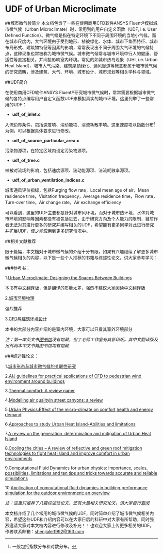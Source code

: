 # UDF of Urban Microclimate
##城市微气候简介
本文档包含了一些在使用商用CFD软件ANSYS Fluent®模拟城市微气候（Urban Microclimate）时，常用到的用户自定义函数（UDF, i.e. User Defined Function）。微气候是指在特定环境下不同于周围环境的当地小气候。而在城市尺度内，大气环境由于受到地形、植被绿化、水体、城市下垫面特征、城市布局形式、建筑物特征等因素的影响，常常表现出不同于周围大气环境的气候特点，这种现象也常被称为城市微气候。城市微气候常与城市环境中行人的健康、舒适性等直接相关，并间接影响室内环境。常见的如城市热岛现象（UHI, i.e. Urban Heat Island）、城市大气污染、建筑屋顶绿化、通风廊道等概念都属于城市微气候的研究范畴，涉及建筑、大气、环境、城市设计、城市规划等相关学科与领域。

##UDF简介

在使用商用CFD软件ANSYS Fluent®研究城市微气候时，常常需要根据城市微气候的各特点编写用户自定义函数UDF来模拟真实的城市环境，这里列举了一些常用的UDF：

- **udf_of_inlet.c**

入流边界条件，包括速度项、湍动能项、湍流耗散率项。这里速度项以指数分布[^footnote]为例，可以根据具体要求进行修改。

- **udf_of_source_particular_area.c**

污染物源项，在特定区域内设定污染物源项。

- **udf_of_tree.c**

植被对流场的影响，包括速度源项、湍动能源项、湍流耗散率源项。

- **udf_of_urban_ventilation_indices.c**

城市通风评价指标，包括Purging flow rate，Local mean age of air，Mean residence time，Visitation frequency，Average residence time，Flow rate，Turn-over time，Air change rate，Air exchange efficiency

可以看到，这里的UDF主要都是针对城市风环境，而对于城市热环境、水体对城市环境的影响等因素都没有被包括进去，由于研究方向及个人能力的限制，目前作者无法对其进行更多的研究并编写相关的UDF，希望能有更多同学对此进行研究并扩展UDF，使之能应用到更多研究情况中。

##相关文献推荐

限于篇幅，本文档对于城市微气候的介绍十分有限，如果有兴趣继续了解更多城市微气候相关的内容，以下是一些个人推荐的书籍与综述性论文，供大家参考学习：
  
###参考书：

1.[Urban Microclimate: Designing the Spaces Between Buildings](https://www.amazon.cn/Urban-Microclimate-Designing-the-Spaces-Between-Buildings-Erell-Evyatar/dp/B008FYSNL6/ref=sr_1_1?ie=UTF8&qid=1478336175&sr=8-1&keywords=Urban+Microclimate%3A+Designing+the+Spaces+Between+Buildings)

本书有[中文翻译版](https://www.amazon.cn/%E5%9F%8E%E5%B8%82%E5%B0%8F%E6%B0%94%E5%80%99-%E5%BB%BA%E7%AD%91%E4%B9%8B%E9%97%B4%E7%9A%84%E7%A9%BA%E9%97%B4%E8%AE%BE%E8%AE%A1-%E5%9F%83%E7%BB%B4%E7%89%B9%C2%B7%E5%9F%83%E9%9B%B7%E5%B0%94/dp/B00JL2FMZQ/ref=sr_1_3?ie=UTF8&qid=1478336175&sr=8-3&keywords=Urban+Microclimate%3A+Designing+the+Spaces+Between+Buildings)，但是翻译的质量太差，强烈不建议大家阅读中文翻译版

2.[城市环境物理](https://www.amazon.cn/%E5%9F%8E%E5%B8%82%E7%8E%AF%E5%A2%83%E7%89%A9%E7%90%86-%E5%88%98%E5%8A%A0%E5%B9%B3/dp/B004X8RC6A/ref=sr_1_1?ie=UTF8&qid=1478336099&sr=8-1&keywords=%E5%9F%8E%E5%B8%82%E7%8E%AF%E5%A2%83%E7%89%A9%E7%90%86)

强烈推荐

3.[CFD与建筑环境设计](https://www.amazon.cn/CFD%E4%B8%8E%E5%BB%BA%E7%AD%91%E7%8E%AF%E5%A2%83%E8%AE%BE%E8%AE%A1-%E6%9D%91%E4%B8%8A%E5%91%A8%E4%B8%89/dp/B0012782NW/ref=sr_1_1?ie=UTF8&qid=1478336169&sr=8-1&keywords=CFD%E4%B8%8E%E5%BB%BA%E7%AD%91%E7%8E%AF%E5%A2%83%E8%AE%BE%E8%AE%A1)

本书的大部分内容介绍的是室内环境，大家可以只看其室外环境部分

*注：第一本英文书[图书馆](http://lib.nju.edu.cn/html/index.html)没有馆藏，但丁老师工作室有其影印版。其中文翻译版及另外两本中文书籍图书馆均有馆藏*

###综述性论文：

1.[城市形态与城市微气候的关联性研究](http://www.cnki.net/KCMS/detail/detail.aspx?QueryID=3&CurRec=1&recid=&filename=JZXB201207005&dbname=CJFD2012&dbcode=CJFQ&pr=&urlid=&yx=&uid=WEEvREcwSlJHSldRa1FhcEE0L01SOC9Bb2NIa3FuWWNUc3RjVndKTjBhaz0=$9A4hF_YAuvQ5obgVAqNKPCYcEjKensW4ggI8Fm4gTkoUKaID8j8gFw!!&v=MzE3NDc0SDlQTXFJOUZZWVI4ZVgxTHV4WVM3RGgxVDNxVHJXTTFGckNVUkx5ZVp1WnFGeTdrVWJ2TUx6ZlRiTEc=)

2.[AIJ guidelines for practical applications of CFD to pedestrian wind environment around buildings](http://www.sciencedirect.com/science/article/pii/S0167610508000445)

3.[Thermal comfort: A review paper](http://www.sciencedirect.com/science/article/pii/S1364032110002200)

4.[Modelling air qualityin street canyons: a review](http://www.sciencedirect.com/science/article/pii/S1352231002008579)

5.[Urban Physics:Effect of the micro-climate on comfort,health and energy demand](http://www.sciencedirect.com/science/article/pii/S2095263512000301)

6.[Approaches to study Urban Heat Island-Abilities and limitations](http://www.sciencedirect.com/science/article/pii/S0360132310001083)

7.[A review on the generation, determination and mitigation of Urban Heat Island](http://www.sciencedirect.com/science/article/pii/S1001074208600194)

8.[Cooling the cities – A review of reflective and green roof mitigation technologies to fight heat island and improve comfort in urban environments](http://www.sciencedirect.com/science/article/pii/S0038092X12002447)

9.[Computational Fluid Dynamics for urban physics: Importance, scales, possibilities, limitations and ten tips and tricks towards accurate and reliable simulations](http://www.sciencedirect.com/science/article/pii/S0360132315000724)

10.[Application of computational fluid dynamics in building performance simulation for the outdoor environment: an overview](http://china.tandfonline.com/doi/abs/10.1080/19401493.2010.513740)

 *注：这里只推荐了几篇综述性论文，还有大量相关研究论文，请大家自行[查阅](http://www.sciencedirect.com/)*

本文档介绍了几个常用的城市微气候的UDF，同时简单介绍了城市微气候相关内容，希望这些UDF和介绍内容可以在大家日后的科研中对大家有所帮助，同时强烈邀请大家对本文档内容进行修改及补充！！也欢迎大家上传更多相关的UDF。作者联系邮箱：shenjialei1992@163.com

[^footnote]:一般包括指数分布和对数分布。
